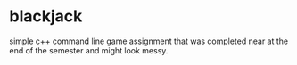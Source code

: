 # blackjack
simple c++ command line game
assignment that was completed near at the end of the semester and might look messy.
